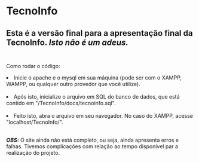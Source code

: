 # TecnoInfo

Esta é a versão final para a apresentação final da TecnoInfo. <i>Isto não é um adeus.</i><br><br>
-------------------------------------------------------------------------------------------------------
Como rodar o código:
<li>Inicie o apache e o mysql em sua máquina (pode ser com o XAMPP, WAMPP, ou qualquer outro provedor que você utilize). </li><br>
<li>Após isto, inicialize o arquivo em SQL do banco de dados, que está contido em "/TecnoInfo/docs/tecnoinfo.sql".</li><br>
<li>Feito isto, abra o arquivo em seu navegador. No caso do XAMPP, acesse "localhost/TecnoInfo/".</li><br>

<strong><i>OBS:</i></strong> O site ainda não está completo, ou seja, ainda apresenta erros e falhas. Tivemos complicações com relação ao tempo disponível par a realização do projeto.
